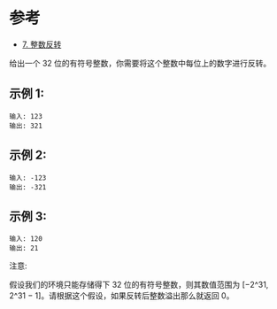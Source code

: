 # 参考

- [7. 整数反转](https://leetcode-cn.com/problems/reverse-integer/)

给出一个 32 位的有符号整数，你需要将这个整数中每位上的数字进行反转。

## 示例 1:

```
输入: 123
输出: 321
```

## 示例 2:

```
输入: -123
输出: -321
```

## 示例 3:
```
输入: 120
输出: 21
```


注意:

假设我们的环境只能存储得下 32 位的有符号整数，则其数值范围为 [−2^31,  2^31 − 1]。请根据这个假设，如果反转后整数溢出那么就返回 0。
